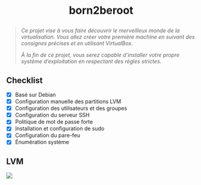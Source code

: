 # <p align="center">born2beroot</p>
> *Ce projet vise à vous faire découvrir le merveilleux monde de la virtualisation. Vous allez créer votre première machine en suivant des consignes précises et en utilisant VirtualBox.*
>
> *À la fin de ce projet, vous serez capable d’installer votre propre système d’exploitation en respectant des règles strictes.*

## Checklist
- [x] Basé sur Debian
- [x] Configuration manuelle des partitions LVM
- [x] Configuration des utilisateurs et des groupes
- [x] Configuration du serveur SSH
- [x] Politique de mot de passe forte
- [x] Installation et configuration de sudo
- [x] Configuration du pare-feu
- [x] Énumération système

## LVM
![](https://github.com/Skalyaeve/images-1/blob/main/screenshot/b2br1.png)

